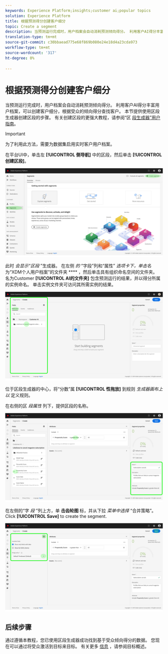 ```yaml
---
keywords: Experience Platform;insights;customer ai;popular topics
solution: Experience Platform
title: 根据预测得分创建客户细分
topic: Create a segment
description: 当预测运行完成时，用户档案会自动消耗预测倾向得分。 利用客户AI得分丰富用户档案，可以创建客户细分，根据受众的倾向得分查找客户。 本节提供使用区段生成器创建区段的步骤。
translation-type: tm+mt
source-git-commit: c30bbaead775e68f869b080e24e18d4a23cda973
workflow-type: tm+mt
source-wordcount: '317'
ht-degree: 0%

---
```



# 根据预测得分创建客户细分

当预测运行完成时，用户档案会自动消耗预测倾向得分。 利用客户AI得分丰富用户档案，可以创建客户细分，根据受众的倾向得分查找客户。 本节提供使用区段生成器创建区段的步骤。 有关创建区段的更强大教程，请参阅“区 [段生成器”用户指南](../../../segmentation/ui/segment-builder.md)。

>[!IMPORTANT]
>
>为了利用此方法，需要为数据集启用实时客户用户档案。

在平台UI中，单击左 **[!UICONTROL 侧导航]** 中的区段，然后单击 **[!UICONTROL 创建区段]**。

![](../images/user-guide/segments.png)

此时 *会显示“区段* ”生成器。 在左侧 *的* “字段”列和“属性” *选项卡下，单击名* 为“XDM个人用户档案”的文件夹 **** ，然后单击具有组织命名空间的文件夹。 名为Customer **[!UICONTROL AI的文件夹]** 包含预测运行的结果，并以得分所属的实例命名。 单击实例文件夹可访问其所需实例的结果。

![](../images/user-guide/results.png)

位于区段生成器的中心，将“分数”属 **[!UICONTROL 性拖放]** 到规则 *生成器画布上以* 定义规则。

在右侧的区 *段属性* 列下，提供区段的名称。

![](../images/user-guide/properties.png)

在左侧的“字 *段* ”列上方，单 **击齿轮图** 标，并从下拉 *菜单中选择* “合并策略”。 Click **[!UICONTROL Save]** to create the segment.

![](../images/user-guide/merge_policy.png)

## 后续步骤

通过遵循本教程，您已使用区段生成器成功找到基于受众倾向得分的数据。 您现在可以通过将受众激活到目标来目标。 有关更多 [信息](https://docs.adobe.com/content/help/en/experience-platform/rtcdp/destinations/destinations-overview.html) ，请参阅目标概述。